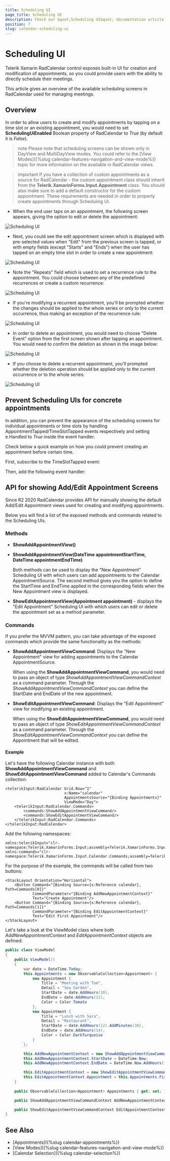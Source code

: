 ```yaml
---
title: Scheduling UI
page_title: Scheduling UI
description: Check our &quot;Scheduling UI&quot; documentation article for Telerik Calendar for Xamarin control.
position: 7
slug: calendar-scheduling-ui
---
```


# Scheduling UI #

Telerik Xamarin RadCalendar control exposes built-in UI for creation and modification of appointments, so you could provide users with the ability to directly schedule their meetings. 

This article gives an overview of the available scheduling screens in RadCalendar used for managing meetings.

## Overview

In order to allow users to create and modify appointments by tapping on a time slot or an existing appointment, you would need to set **SchedulingUiEnabled** Boolean property of RadCalendar to *True* (by default it is *False*). 

<snippet id='calendar-scheduling-ui' />

>note Please note that scheduling screens can be shown only in DayView and MultiDayView modes. You could refer to the [View Modes]({%slug calendar-features-navigation-and-view-mode%}) topic for more information on the available in RadCalendar views. 

>important If you have a collection of custom appointments as a source for RadCalendar - the custom appointment class should inherit from the **Telerik.XamarinForms.Input.Appointment** class. You should also make sure to add a default constructor for the custom appointment. These requirements are needed in order to properly create appointments through Scheduling UI.

* When the end user taps on an appointment, the following screen appears, giving the option to edit or delete the appointment:

![Scheduling UI](images/calendar_schedulingui_0.png)

* Next, you could see the edit appointment screen which is displayed with pre-selected values when "Edit" from the previous screen is tapped, or with empty fields (except "Starts" and "Ends") when the user has tapped on an empty time slot in order to create a new appointment:

![Scheduling UI](images/calendar_schedulingui_1.png)

* Note the "Repeats" field which is used to set a recurrence rule to the appointment. You could choose between any of the predefined recurrences or create a custom recurrence:

![Scheduling UI](images/calendar_schedulingui_2.png)

* If you're modifying a recurrent appointment, you'll be prompted whether the changes should be applied to the whole series or only to the current occurrence, thus making an exception of the recurrence rule:

![Scheduling UI](images/calendar_schedulingui_4.png)

* In order to delete an appointment, you would need to choose "Delete Event" option from the first screen shown after tapping an appointment. You would need to confirm the deletion as shown in the image below:

![Scheduling UI](images/calendar_schedulingui_3.png)

* If you choose to delete a recurrent appointment, you'll prompted whether the deletion operation should be applied only to the current occurrence or to the whole series:

![Scheduling UI](images/calendar_schedulingui_5.png) 

## Prevent Scheduling UIs for concrete appointments

In addition, you can prevent the appearance of the scheduling screens for individual appointments or time slots by handling AppointmentTapped/TimeSlotTapped events respectively and setting e.Handled to *True* inside the event handler. 

Check below a quick example on how you could prevent creating an appointment before certain time.

First, subscribe to the TimeSlotTapped event:

<snippet id='calendar-schedulingui-hookevent' />

Then, add the following event handler:

<snippet id='calendar-schedulingui-timeslottappedevent' />

## API for showing Add/Edit Appointment Screens

Since R2 2020 RadCalendar provides API for manually showing the default Add/Edit Appointment views used for creating and modifying appointments. 

Below you will find a list of the exposed methods and commands related to the Scheduling UIs.

### Methods

* **ShowAddAppointmentView()**
* **ShowAddAppointmentView(DateTime appointmentStartTime, DateTime appointmentEndTime)**

	Both methods can be used to display the "New Appointment" Scheduling UI with which users can add appointments to the Calendar AppointmentSource. The second method gives you the option to define the StartTime and EndTime applied in the corresponding fields when the New Appointment view is displayed.

* **ShowEditAppointmentView(Appointment appointment)** - displays the "Edit Appointment" Scheduling UI with which users can edit or delete the appointment set as a method parameter.

### Commands

If you prefer the MVVM pattern, you can take advantage of the exposed commands which provide the same functionality as the methods:

* **ShowAddAppointmentViewCommand**: Displays the "New Appointment" view for adding appointments to the Calendar AppointmentSource. 
	
	When using the **ShowAddAppointmentViewCommand**, you would need to pass an object of type *ShowAddAppointmentViewCommandContext*  as a command parameter. Through the *ShowAddAppointmentViewCommandContext* you can define the StartDate and EndDate of the new appointment.
	
* **ShowEditAppointmentViewCommand**: Displays the "Edit Appointment" view for modifying an existing appointment.
	
	When using the **ShowEditAppointmentViewCommand**, you would need to pass an object of type *ShowEditAppointmentViewCommandContext* as a command parameter. Through the *ShowEditAppointmentViewCommandContext* you can define the Appointment that will be edited.
	
#### Example

Let's have the following Calendar instance with both **ShowAddAppointmentViewCommand** and **ShowEditAppointmentViewCommand** added to Calendar's Commands collection:

```XAML
<telerikInput:RadCalendar Grid.Row="1"
                          x:Name="calendar" 
                          AppointmentsSource="{Binding Appointments}"
                          ViewMode="Day">
    <telerikInput:RadCalendar.Commands>
        <commands:ShowAddAppointmentViewCommand/>
        <commands:ShowEditAppointmentViewCommand/>
    </telerikInput:RadCalendar.Commands>
</telerikInput:RadCalendar>
```

Add the following namespaces:

```XAML
xmlns:telerikInput="clr-namespace:Telerik.XamarinForms.Input;assembly=Telerik.XamarinForms.Input"
xmlns:commands="clr-namespace:Telerik.XamarinForms.Input.Calendar.Commands;assembly=Telerik.XamarinForms.Input"            
```

For the purpose of the example, the commands will be called from two buttons:

```XAML
<StackLayout Orientation="Horizontal">
	<Button Command="{Binding Source={x:Reference calendar}, Path=Commands[0]}"
			CommandParameter="{Binding AddNewAppointmentContext}"
			Text="Create Appointment"/>
	<Button Command="{Binding Source={x:Reference calendar}, Path=Commands[1]}"
			CommandParameter="{Binding EditAppointmentContext}"
			Text="Edit First Appointment"/>
</StackLayout>
```

Let's take a look at the ViewModel class where both *AddNewAppointmentContext* and *EditAppointmentContext* objects are defined:

```C#
public class ViewModel
{
    public ViewModel()
    {
        var date = DateTime.Today;
        this.Appointments = new ObservableCollection<Appointment> {
            new Appointment {
                Title = "Meeting with Tom",
                Detail = "Sea Garden",
                StartDate = date.AddHours(10),
                EndDate = date.AddHours(11),
                Color = Color.Tomato
            },
            new Appointment {
                Title = "Lunch with Sara",
                Detail = "Restaurant",
                StartDate = date.AddHours(12).AddMinutes(30),
                EndDate = date.AddHours(14),
                Color = Color.DarkTurquoise
            }
        };

        this.AddNewAppointmentContext = new ShowAddAppointmentViewCommandContext();
        this.AddNewAppointmentContext.StartDate = DateTime.Now;
        this.AddNewAppointmentContext.EndDate = DateTime.Now.AddHours(1);

        this.EditAppointmentContext = new ShowEditAppointmentViewCommandContext();
        this.EditAppointmentContext.Appointment = this.Appointments.FirstOrDefault();
    }
	
    public ObservableCollection<Appointment> Appointments { get; set; }

    public ShowAddAppointmentViewCommandContext AddNewAppointmentContext { get; set; }

    public ShowEditAppointmentViewCommandContext EditAppointmentContext { get; set; }
}
```

## See Also

* [Appointments]({%slug calendar-appointments%})
* [View Modes]({%slug calendar-features-navigation-and-view-mode%})
* [Calendar Selection]({%slug calendar-selection%})

